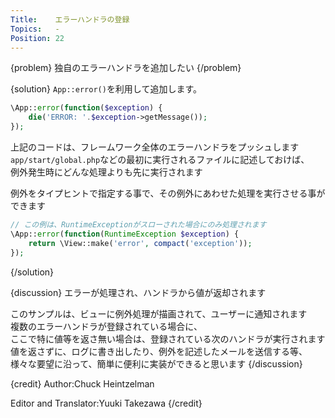 ```yaml
---
Title:    エラーハンドラの登録
Topics:   -
Position: 22
---
```


{problem}
独自のエラーハンドラを追加したい
{/problem}

{solution}
`App::error()`を利用して追加します。

```php
\App::error(function($exception) {
    die('ERROR: '.$exception->getMessage());
});
```
上記のコードは、フレームワーク全体のエラーハンドラをプッシュします  
`app/start/global.php`などの最初に実行されるファイルに記述しておけば、  
例外発生時にどんな処理よりも先に実行されます

例外をタイプヒントで指定する事で、その例外にあわせた処理を実行させる事ができます

```php
// この例は、RuntimeExceptionがスローされた場合にのみ処理されます
\App::error(function(RuntimeException $exception) {
    return \View::make('error', compact('exception'));
});
```
{/solution}

{discussion}
エラーが処理され、ハンドラから値が返却されます

このサンプルは、ビューに例外処理が描画されて、ユーザーに通知されます  
複数のエラーハンドラが登録されている場合に、  
ここで特に値等を返さ無い場合は、登録されている次のハンドラが実行されます  
値を返さずに、ログに書き出したり、例外を記述したメールを送信する等、  
様々な要望に沿って、簡単に便利に実装ができると思います
{/discussion}

{credit}
Author:Chuck Heintzelman

Editor and Translator:Yuuki Takezawa
{/credit}
